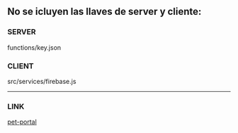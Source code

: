 ## No se icluyen las llaves de server y cliente:

### SERVER
functions/key.json

### CLIENT
src/services/firebase.js

------------------------------------------

### LINK
[pet-portal](https://pet-portal.web.app/)